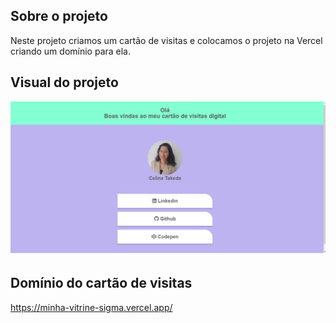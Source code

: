 ## Sobre o projeto

Neste projeto criamos um cartão de visitas e colocamos o projeto na Vercel criando um domínio para ela.

## Visual do projeto
<p>
  <img src=".github/compiladorLinks.png">
</p>

## Domínio do cartão de visitas

https://minha-vitrine-sigma.vercel.app/